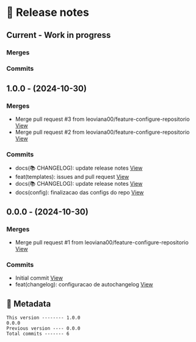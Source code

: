 # 🎁 Release notes

## Current - Work in progress
### Merges

### Commits



## 1.0.0 - (2024-10-30)
### Merges
*  Merge pull request #3 from leoviana00/feature-configure-repositorio [View](https://github.com/leoviana00/mario-kart-racing-simulator-nodejs/commits/6c5d492ac75d08f4bd200ae6d1e7527be0a5f943)
*  Merge pull request #2 from leoviana00/feature-configure-repositorio [View](https://github.com/leoviana00/mario-kart-racing-simulator-nodejs/commits/94780819538f268b5b030a78b8197940da3deb50)
### Commits
*  docs(📚 CHANGELOG): update release notes [View](https://github.com/leoviana00/mario-kart-racing-simulator-nodejs/commits/bfbd52c0574d3a460427d187d681bcc31d786e61)
*  feat(templates): issues and pull request [View](https://github.com/leoviana00/mario-kart-racing-simulator-nodejs/commits/19c1722d2fb482dd574240420355734659b3e60d)
*  docs(📚 CHANGELOG): update release notes [View](https://github.com/leoviana00/mario-kart-racing-simulator-nodejs/commits/d4ef8426f1ffc090eec65e3301a6d5f0d16d0dbe)
*  docs(config): finalizacao das configs do repo [View](https://github.com/leoviana00/mario-kart-racing-simulator-nodejs/commits/e53ba31a3df19956959196f15cf5994a0be9bb17)



## 0.0.0 - (2024-10-30)
### Merges
*  Merge pull request #1 from leoviana00/feature-configure-repositorio [View](https://github.com/leoviana00/mario-kart-racing-simulator-nodejs/commits/8c9550d326fdbfaf3d82227f0115289721ea3496)
### Commits
*  Initial commit [View](https://github.com/leoviana00/mario-kart-racing-simulator-nodejs/commits/0dc3bd3f660dfb26e02ef893d0443d3f546d2a27)
*  feat(changelog): configuracao de autochangelog [View](https://github.com/leoviana00/mario-kart-racing-simulator-nodejs/commits/83330a45426f201d682f0bda6022fc390091c300)
## 📝 Metadata
```
This version -------- 1.0.0
0.0.0
Previous version ---- 0.0.0
Total commits ------- 6
```
